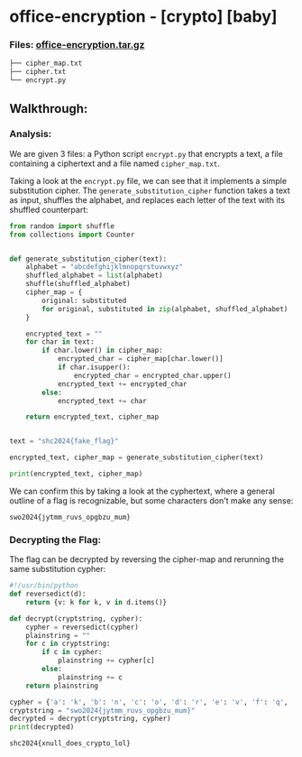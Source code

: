 # office-encryption - [crypto] [baby]
### Files: [office-encryption.tar.gz](https://ctf.m0unt41n.ch/handouts/office-encryption.tar.gz)
```graphql
├── cipher_map.txt
├── cipher.txt
└── encrypt.py
```
## Walkthrough:
### Analysis:
We are given 3 files: a Python script `encrypt.py` that encrypts a text, a file containing a ciphertext and a file named `cipher_map.txt`.

Taking a look at the `encrypt.py` file, we can see that it implements a simple substitution cipher. The `generate_substitution_cipher` function takes a text as input, shuffles the alphabet, and replaces each letter of the text with its shuffled counterpart:

```py
from random import shuffle
from collections import Counter


def generate_substitution_cipher(text):
    alphabet = "abcdefghijklmnopqrstuvwxyz"
    shuffled_alphabet = list(alphabet)
    shuffle(shuffled_alphabet)
    cipher_map = {
        original: substituted
        for original, substituted in zip(alphabet, shuffled_alphabet)
    }

    encrypted_text = ""
    for char in text:
        if char.lower() in cipher_map:
            encrypted_char = cipher_map[char.lower()]
            if char.isupper():
                encrypted_char = encrypted_char.upper()
            encrypted_text += encrypted_char
        else:
            encrypted_text += char

    return encrypted_text, cipher_map


text = "shc2024{fake_flag}"

encrypted_text, cipher_map = generate_substitution_cipher(text)

print(encrypted_text, cipher_map)
```

We can confirm this by taking a look at the cyphertext, where a general outline of a flag is recognizable, but some characters don't make any sense:
```
swo2024{jytmm_ruvs_opgbzu_mum}
```

### Decrypting the Flag:
The flag can be decrypted by reversing the cipher-map and rerunning the same substitution cypher:

```py
#!/usr/bin/python
def reversedict(d):
    return {v: k for k, v in d.items()}

def decrypt(cryptstring, cypher):
    cypher = reversedict(cypher)
    plainstring = ""
    for c in cryptstring:
        if c in cypher:
            plainstring += cypher[c]
        else:
            plainstring += c
    return plainstring

cypher = {'a': 'k', 'b': 'n', 'c': 'o', 'd': 'r', 'e': 'v', 'f': 'q', 'g': 'i', 'h': 'w', 'i': 'x', 'j': 'd', 'k': 'h', 'l': 'm', 'm': 'l', 'n': 'y', 'o': 'u', 'p': 'b', 'q': 'f', 'r': 'p', 's': 's', 't': 'z', 'u': 't', 'v': 'a', 'w': 'c', 'x': 'j', 'y': 'g', 'z': 'e'}
cryptstring = "swo2024{jytmm_ruvs_opgbzu_mum}"
decrypted = decrypt(cryptstring, cypher)
print(decrypted)
```

```
shc2024{xnull_does_crypto_lol}
```